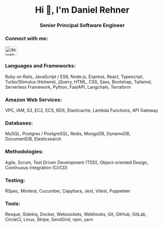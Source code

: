 <h1 align="center">Hi 👋, I'm Daniel Rehner</h1>
<h3 align="center">Senior Principal Software Engineer</h3>

<h3 align="left">Connect with me:</h3>
<p align="left">
<a href="https://linkedin.com/in/danielrehner" target="blank"><img align="center" src="https://raw.githubusercontent.com/rahuldkjain/github-profile-readme-generator/master/src/images/icons/Social/linked-in-alt.svg" alt="danielrehner" height="30" width="40" /></a>
</p>

<h3 align="left">Languages and Frameworks:</h3>
Ruby on Rails, JavaScript / ES6, Node.js, Express, React, Typescript, Turbo/Stimulus (Hotwire), jQuery, HTML, CSS, Sass, Bootstrap, Tailwind, Serverless Framework, Python, FastAPI, Langchain, Terraform

<h3 align="left">Amazon Web Services:</h3>
VPC, IAM, S3, EC2, ECS, RDS, Elasticache, Lambda Functions, API Gateway

<h3 align="left">Databases:</h3>
MySQL, Postgres / PostgreSQL, Redis, MongoDB, DynamoDB, DocumentDB, Elasticsearch

<h3 align="left">Methodologies:</h3>
Agile, Scrum, Test Driven Development (TDD), Object-oriented Design, Continuous Integration (CI/CD)

<h3 align="left">Testing:</h3>
RSpec, Minitest, Cucumber, Capybara, Jest, Vitest, Puppeteer

<h3 align="left">Tools:</h3>
Resque, Sidekiq, Docker, Websockets, Webhooks, Git, GitHub, GitLab, CircleCI, Linux, Stripe, SendGrid, npm, yarn

